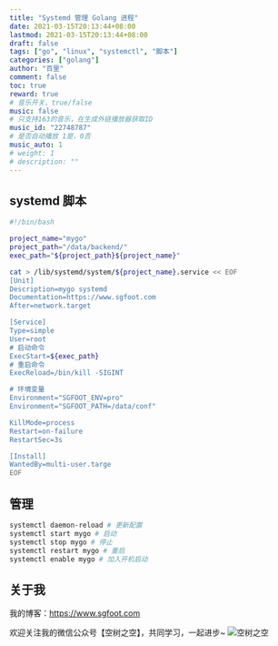 ```yaml
---
title: "Systemd 管理 Golang 进程"
date: 2021-03-15T20:13:44+08:00
lastmod: 2021-03-15T20:13:44+08:00
draft: false
tags: ["go", "linux", "systemctl", "脚本"]
categories: ["golang"]
author: "百里"
comment: false
toc: true
reward: true
# 音乐开关，true/false
music: false
# 只支持163的音乐，在生成外链播放器获取ID
music_id: "22748787"
# 是否自动播放 1是，0否
music_auto: 1
# weight: 1
# description: ""
---
```






## systemd 脚本

```sh 
#!/bin/bash

project_name="mygo"
project_path="/data/backend/"
exec_path="${project_path}${project_name}"

cat > /lib/systemd/system/${project_name}.service << EOF
[Unit]
Description=mygo systemd
Documentation=https://www.sgfoot.com
After=network.target

[Service]
Type=simple
User=root
# 启动命令
ExecStart=${exec_path}
# 重启命令
ExecReload=/bin/kill -SIGINT 

# 环境变量
Environment="SGFOOT_ENV=pro"
Environment="SGFOOT_PATH=/data/conf"

KillMode=process
Restart=on-failure
RestartSec=3s

[Install]
WantedBy=multi-user.targe
EOF
```

## 管理

```sh
systemctl daemon-reload # 更新配置
systemctl start mygo # 启动
systemctl stop mygo # 停止
systemctl restart mygo # 重启
systemctl enable mygo # 加入开机启动
```



## 关于我
我的博客：https://www.sgfoot.com

欢迎关注我的微信公众号【空树之空】，共同学习，一起进步~
![空树之空](https://cdn.jsdelivr.net/gh/yezihack/assets@master/b/20210122112114.png?imageslim)